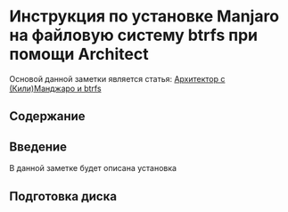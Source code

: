 # Инструкция по установке Manjaro на файловую систему btrfs при помощи Architect
Основой данной заметки является статья: [Архитектор с (Кили)Манджаро и btrfs](https://maxper.ru/2017/12/24/%D0%B0%D1%80%D1%85%D0%B8%D1%82%D0%B5%D0%BA%D1%82%D0%BE%D1%80-%D1%81-%D0%BA%D0%B8%D0%BB%D0%B8%D0%BC%D0%B0%D0%BD%D0%B4%D0%B6%D0%B0%D1%80%D0%BE-%D0%B8-btrfs/)

## Содержание

## Введение
В данной заметке будет описана установка 

## Подготовка диска

<!--stackedit_data:
eyJoaXN0b3J5IjpbLTc0NTk5NzE1NF19
-->